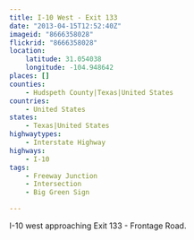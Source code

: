 ```yaml
---
title: I-10 West - Exit 133
date: "2013-04-15T12:52:40Z"
imageid: "8666358028"
flickrid: "8666358028"
location:
    latitude: 31.054038
    longitude: -104.948642
places: []
counties:
    - Hudspeth County|Texas|United States
countries:
    - United States
states:
    - Texas|United States
highwaytypes:
    - Interstate Highway
highways:
    - I-10
tags:
    - Freeway Junction
    - Intersection
    - Big Green Sign

---
```

I-10 west approaching Exit 133 - Frontage Road.
